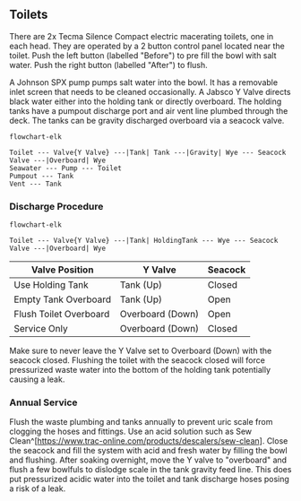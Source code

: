 ## Toilets
There are 2x Tecma Silence Compact electric macerating toilets, one in each head. They are operated by a 2 button control panel located near the toilet. Push the left button (labelled "Before") to pre fill the bowl with salt water. Push the right button (labelled "After") to flush. 

A Johnson SPX pump pumps salt water into the bowl. It has a removable inlet screen that needs to be cleaned occasionally. A Jabsco Y Valve directs black water either into the holding tank or directly overboard. The holding tanks have a pumpout discharge port and air vent line plumbed through the deck. The tanks can be gravity discharged overboard via a seacock valve. 

```mermaid
flowchart-elk

Toilet --- Valve{Y Valve} ---|Tank| Tank ---|Gravity| Wye --- Seacock
Valve ---|Overboard| Wye
Seawater --- Pump --- Toilet
Pumpout --- Tank
Vent --- Tank
```
### Discharge Procedure
```mermaid
flowchart-elk

Toilet --- Valve{Y Valve} ---|Tank| HoldingTank --- Wye --- Seacock
Valve ---|Overboard| Wye

```

| Valve Position | Y Valve | Seacock |
| ---- | ---- | ---- |
| Use Holding Tank | Tank (Up) | Closed |
| Empty Tank Overboard | Tank (Up) | Open |
| Flush Toilet Overboard | Overboard (Down) | Open |
| Service Only | Overboard (Down) | Closed |

Make sure to never leave the Y Valve set to Overboard (Down) with the seacock closed. Flushing the toilet with the seacock closed will force pressurized waste water into the bottom of the holding tank potentially causing a leak. 
### Annual Service
Flush the waste plumbing and tanks annually to prevent uric scale from clogging the hoses and fittings. Use an acid solution such as Sew Clean^[https://www.trac-online.com/products/descalers/sew-clean]. Close the seacock and fill the system with acid and fresh water by filling the bowl and flushing. After soaking overnight, move the Y valve to "overboard" and flush a few bowlfuls to dislodge scale in the tank gravity feed line. This does put pressurized acidic water into the toilet and tank discharge hoses posing a risk of a leak. 